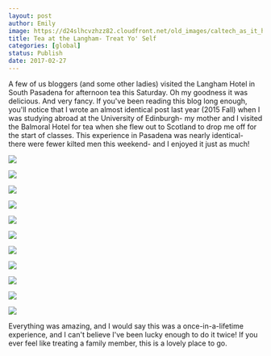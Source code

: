 ```yaml
---
layout: post
author: Emily
image: https://d24slhcvzhzz82.cloudfront.net/old_images/caltech_as_it_happens/6a0105349b8251970b01b8d26254ee970c.jpg
title: Tea at the Langham- Treat Yo' Self
categories: [global]
status: Publish
date: 2017-02-27
---
```



A few of us bloggers (and some other ladies) visited the Langham Hotel in South Pasadena for afternoon tea this Saturday. Oh my goodness it was delicious. And very fancy. If you've been reading this blog long enough, you'll notice that I wrote an almost identical post last year (2015 Fall) when I was studying abroad at the University of Edinburgh- my mother and I visited the Balmoral Hotel for tea when she flew out to Scotland to drop me off for the start of classes. This experience in Pasadena was nearly identical- there were fewer kilted men this weekend- and I enjoyed it just as much!


![](https://d24slhcvzhzz82.cloudfront.net/old_images/caltech_as_it_happens/6a0105349b8251970b01b8d26254fe970c.jpg)


![](https://d24slhcvzhzz82.cloudfront.net/old_images/caltech_as_it_happens/6a0105349b8251970b01bb097b23c3970d.jpg)


![](https://d24slhcvzhzz82.cloudfront.net/old_images/caltech_as_it_happens/6a0105349b8251970b01bb097b23cc970d.jpg)


![](https://d24slhcvzhzz82.cloudfront.net/old_images/caltech_as_it_happens/6a0105349b8251970b01bb097b23d1970d.jpg)


![](https://d24slhcvzhzz82.cloudfront.net/old_images/caltech_as_it_happens/6a0105349b8251970b01b7c8d7f49e970b.jpg)


![](https://d24slhcvzhzz82.cloudfront.net/old_images/caltech_as_it_happens/6a0105349b8251970b01bb097b23da970d.jpg)


![](https://d24slhcvzhzz82.cloudfront.net/old_images/caltech_as_it_happens/6a0105349b8251970b01bb097b23e0970d.jpg)


![](https://d24slhcvzhzz82.cloudfront.net/old_images/caltech_as_it_happens/6a0105349b8251970b01b8d2625516970c.jpg)


![](https://d24slhcvzhzz82.cloudfront.net/old_images/caltech_as_it_happens/6a0105349b8251970b01b7c8d7f4b6970b.jpg)


![](https://d24slhcvzhzz82.cloudfront.net/old_images/caltech_as_it_happens/6a0105349b8251970b01bb097b23ed970d.jpg)


![](https://d24slhcvzhzz82.cloudfront.net/old_images/caltech_as_it_happens/6a0105349b8251970b01b8d262551d970c.jpg)

Everything was amazing, and I would say this was a once-in-a-lifetime experience, and I can't believe I've been lucky enough to do it twice! If you ever feel like treating a family member, this is a lovely place to go.

